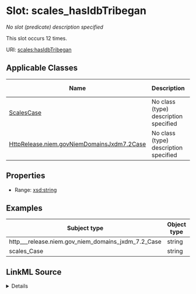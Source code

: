 

# Slot: scales_hasIdbTribegan


_No slot (predicate) description specified_






This slot occurs 12 times.


URI: [scales:hasIdbTribegan](http://schemas.scales-okn.org/rdf/scales#hasIdbTribegan)



<!-- no inheritance hierarchy -->





## Applicable Classes

| Name | Description | Modifies Slot |
| --- | --- | --- |
| [ScalesCase](../classes/ScalesCase.md) | No class (type) description specified |  yes  |
| [HttpRelease.niem.govNiemDomainsJxdm7.2Case](../classes/HttpRelease.niem.govNiemDomainsJxdm7.2Case.md) | No class (type) description specified |  yes  |







## Properties

* Range: [xsd:string](http://www.w3.org/2001/XMLSchema#string)






## Examples

| Subject type | Object type | Example subject | Example object | Occurrences |
| --- | --- | --- | --- | --- |
| http___release.niem.gov_niem_domains_jxdm_7.2_Case | string | scales:/CaseCivil | 01/16/2019 | 12 |
| scales_Case | string | scales:/CaseCivil | 01/16/2019 | 12 |




## LinkML Source

<details>

```yaml
name: scales_hasIdbTribegan
annotations:
  count:
    tag: count
    value: 12
description: No slot (predicate) description specified
examples:
- object:
    example_object: 01/16/2019
    example_object_type: string
    example_predicate: scales:hasIdbTribegan
    example_subject: scales:/CaseCivil
    example_subject_type: http___release.niem.gov_niem_domains_jxdm_7.2_Case
- object:
    example_object: 01/16/2019
    example_object_type: string
    example_predicate: scales:hasIdbTribegan
    example_subject: scales:/CaseCivil
    example_subject_type: scales_Case
from_schema: scales-kg
rank: 1000
slot_uri: scales:hasIdbTribegan
alias: scales_hasIdbTribegan
domain_of:
- http___release.niem.gov_niem_domains_jxdm_7.2_Case
- scales_Case
range: string

```
</details>